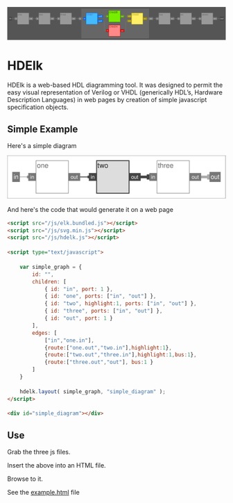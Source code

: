 
![](images/banner.svg)

# HDElk

HDElk is a web-based HDL diagramming tool. It was designed to permit the easy visual representation of Verilog or VHDL (generically HDL’s, Hardware Description Languages) in web pages by creation of simple javascript specification objects.

## Simple Example

Here's a simple diagram

![](images/simple_diagram.svg)


And here's the code that would generate it on a web page

``` HTML
<script src="/js/elk.bundled.js"></script>
<script src="/js/svg.min.js"></script>
<script src="/js/hdelk.js"></script>

<script type="text/javascript">

    var simple_graph = {
        id: "",
        children: [
            { id: "in", port: 1 },
            { id: "one", ports: ["in", "out"] },
            { id: "two", highlight:1, ports: ["in", "out"] },
            { id: "three", ports: ["in", "out"] },
            { id: "out", port: 1 }
        ],
        edges: [
            ["in","one.in"],
            {route:["one.out","two.in"],highlight:1},
            {route:["two.out","three.in"],highlight:1,bus:1},
            {route:["three.out","out"], bus:1 }
        ]
    }

    hdelk.layout( simple_graph, "simple_diagram" );
</script>

<div id="simple_diagram"></div>
```

## Use

Grab the three js files.

Insert the above into an HTML file.

Browse to it.

See the [example.html](example.html) file